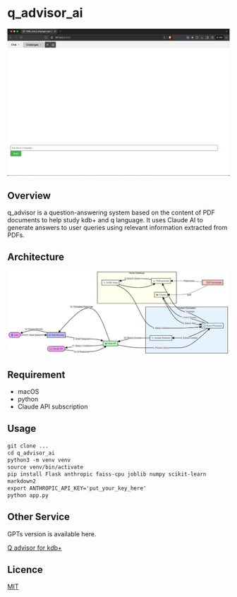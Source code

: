 # q_advisor_ai

![gif](./images/q_ad.gif)

## Overview

q_advisor is a question-answering system based on the content of PDF documents to help study kdb+ and q language. It uses Claude AI to generate answers to user queries using relevant information extracted from PDFs.

## Architecture

![alt](./images/architecture.png)

## Requirement

- macOS
- python
- Claude API subscription

## Usage

```
git clone ...
cd q_advisor_ai
python3 -m venv venv
source venv/bin/activate
pip install Flask anthropic faiss-cpu joblib numpy scikit-learn markdown2
export ANTHROPIC_API_KEY='put_your_key_here'
python app.py
```

## Other Service

GPTs version is available here.

[Q advisor for kdb+](https://chatgpt.com/g/g-xsRgQV9lF-q-advisor-for-kdb)

## Licence

[MIT](https://github.com/ny000815/q_advisor_ai/LICENSE)
